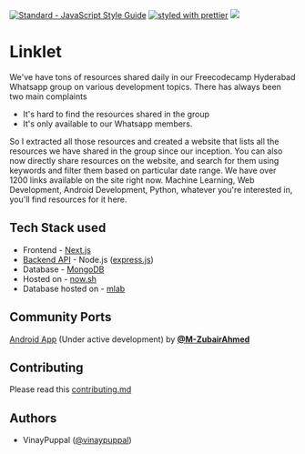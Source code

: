 [![Standard - JavaScript Style Guide](https://cdn.rawgit.com/feross/standard/master/badge.svg)](https://github.com/feross/standard) [![styled with prettier](https://img.shields.io/badge/styled_with-prettier-ff69b4.svg)](https://github.com/prettier/prettier) [![](https://img.shields.io/badge/lighthouse--score-96%2F100-blue.svg)](https://pwa-directory.appspot.com/pwas/5676600884461568#t=Linklet%20App&bg=%233f51b5&c=%23ffffff)

# Linklet

We've have tons of resources shared daily in our Freecodecamp Hyderabad Whatsapp group on various development topics. There has always been two main complaints

* It's hard to find the resources shared in the group
* It's only available to our Whatsapp members.

So I extracted all those resources and created a website that lists all the resources we have shared in the group since our inception. You can also now directly share resources on the website, and search for them using keywords and filter them based on particular date range. We have over 1200 links available on the site right now. Machine Learning, Web Development, Android Development, Python, whatever you're interested in, you'll find resources for it here.

## Tech Stack used

* Frontend - [Next.js](https://github.com/zeit/next.js)
* [Backend API](https://github.com/vinaypuppal/linklet-api) - Node.js ([express.js](expressjs.com))
* Database - [MongoDB](https://www.mongodb.com/)
* Hosted on - [now.sh](https://now.sh)
* Database hosted on - [mlab](http://mlab.com)

## Community Ports

[Android App](https://github.com/M-ZubairAhmed/Linklet-Android) (Under active development) by **[@M-ZubairAhmed](https://github.com/M-ZubairAhmed)**

## Contributing

Please read this [contributing.md](https://github.com/vinaypuppal/linklet-app/blob/master/contributing.md)

## Authors

* VinayPuppal ([@vinaypuppal](https://vinaypuppal.com))
